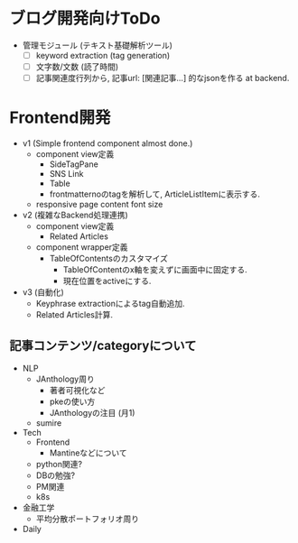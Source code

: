 # ブログ開発向けToDo

- 管理モジュール (テキスト基礎解析ツール)
  - [ ] keyword extraction (tag generation)
  - [ ] 文字数/文数 (読了時間)
  - [ ] 記事関連度行列から, 記事url: [関連記事...] 的なjsonを作る at backend.

# Frontend開発

- v1 (Simple frontend component almost done.)
  - component view定義
      - SideTagPane
      - SNS Link
      - Table
      - frontmatternoのtagを解析して, ArticleListItemに表示する.
  - responsive page content font size
- v2 (複雑なBackend処理連携)
    - component view定義
      - Related Articles
  - component wrapper定義
    - TableOfContentsのカスタマイズ
      - TableOfContentのx軸を変えずに画面中に固定する.
      - 現在位置をactiveにする.
- v3 (自動化)
  - Keyphrase extractionによるtag自動追加.
  - Related Articles計算.


## 記事コンテンツ/categoryについて

- NLP
  - JAnthology周り
    - 著者可視化など
    - pkeの使い方
    - JAnthologyの注目 (月1)
  - sumire
- Tech
  - Frontend
    - Mantineなどについて
  - python関連?
  - DBの勉強?
  - PM関連
  - k8s
- 金融工学
  - 平均分散ポートフォリオ周り
- Daily